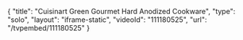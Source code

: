 {
    "title": "Cuisinart Green Gourmet Hard Anodized Cookware",
    "type": "solo",
    "layout": "iframe-static",
    "videoId": "111180525",
    "url": "\/tvpembed\/111180525"
}